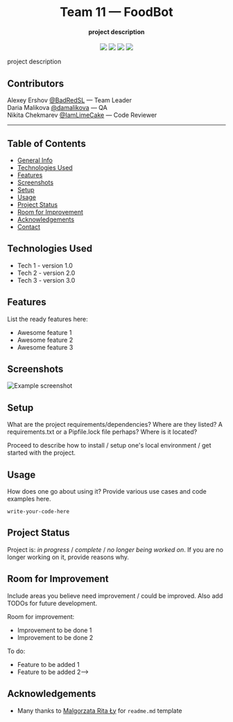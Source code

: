 <h1 align="center">Team 11 — FoodBot</h1>
<h4 align="center">project description</h4>

<div align="center">

  <a href="">![](https://img.shields.io/badge/bot-%40intel__11__food__bot-orange)</a>
  <a href="">![](https://img.shields.io/badge/python-3.9%2B-yellow)</a>
  <a href="">![](https://img.shields.io/badge/linter-flake8-brightgreen)</a>
  <a href="">![](https://img.shields.io/badge/database-pymysql-blue)</a>

</div>

<p class="center">project description</p>

## Contributors

Alexey Ershov [@BadRedSL](https://github.com/BadRedSL) — Team Leader    
Daria Malikova [@damalikova](https://github.com/damalikova) — QA    
Nikita Chekmarev [@IamLimeCake](https://github.com/IamLimeCake) — Code Reviewer


*****


## Table of Contents
* [General Info](#general-information)
* [Technologies Used](#technologies-used)
* [Features](#features)
* [Screenshots](#screenshots)
* [Setup](#setup)
* [Usage](#usage)
* [Project Status](#project-status)
* [Room for Improvement](#room-for-improvement)
* [Acknowledgements](#acknowledgements)
* [Contact](#contact)
<!-- * [License](#license) -->



<!--## General Information
- Provide general information about your project here.
- What problem does it (intend to) solve?
- What is the purpose of your project?
- Why did you undertake it?
<!-- You don't have to answer all the questions - just the ones relevant to your project. -->


## Technologies Used
- Tech 1 - version 1.0
- Tech 2 - version 2.0
- Tech 3 - version 3.0


## Features
List the ready features here:
- Awesome feature 1
- Awesome feature 2
- Awesome feature 3


## Screenshots
![Example screenshot](./img/screenshot.png)
<!-- If you have screenshots you'd like to share, include them here. -->


## Setup
What are the project requirements/dependencies? Where are they listed? A requirements.txt or a Pipfile.lock file perhaps? Where is it located?

Proceed to describe how to install / setup one's local environment / get started with the project.


## Usage
How does one go about using it?
Provide various use cases and code examples here.

`write-your-code-here`


## Project Status
Project is: _in progress_ / _complete_ / _no longer being worked on_. If you are no longer working on it, provide reasons why.


## Room for Improvement
Include areas you believe need improvement / could be improved. Also add TODOs for future development.

Room for improvement:
- Improvement to be done 1
- Improvement to be done 2

To do:
- Feature to be added 1
- Feature to be added 2-->


## Acknowledgements
- Many thanks to [Malgorzata Rita Ły](https://github.com/ritaly) for `readme.md` template


<!--## Contact
Created by [@flynerdpl](https://www.flynerd.pl/) - feel free to contact me!-->


<!-- Optional -->
<!-- ## License -->
<!-- This project is open source and available under the [... License](). -->

<!-- You don't have to include all sections - just the one's relevant to your project -->